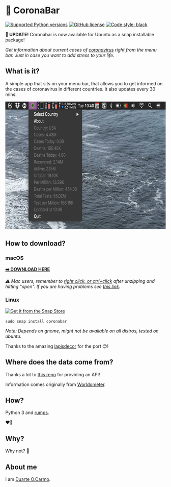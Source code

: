 # 🦠 CoronaBar
[![Supported Python versions](https://img.shields.io/badge/python-3.7-blue)]() [![GitHub license](https://img.shields.io/github/license/duarteocarmo/think-cell.svg)](https://github.com/duarteocarmo/coronabar/blob/master/LICENSE) [![Code style: black](https://img.shields.io/badge/code%20style-black-000000.svg)](https://github.com/python/black) 

**🎊 UPDATE!** Coronabar is now available for Ubuntu as a snap installable package!

*Get information about current cases of [coronavirus](https://en.wikipedia.org/wiki/2019%E2%80%9320_coronavirus_pandemic) right from the menu bar. Just in case you want to add stress to your life.*

## What is it?

A simple app that sits on your menu bar, that allows you to get informed on the cases of coronavirus in different countries. It also updates every 30 mins. 

<p align="center">
  <img height="400" src="images/screenshot.png">
</p>

## How to download?
### macOS
**[➡️ DOWNLOAD HERE](https://github.com/duarteocarmo/coronabar/releases/latest/download/CoronaBar.zip)**

*⚠️ Mac users, remember to [right click, or ctrl+click](https://support.apple.com/en-us/HT207700) after unzipping and hitting "open". If you are having problems see [this link](https://support.apple.com/en-us/HT202491).*

### Linux 

<a alt="Get it from the Snap Store" href="https://snapcraft.io/coronabar"><img alt="Get it from the Snap Store" src="https://snapcraft.io/static/images/badges/en/snap-store-black.svg" width="100"></a>

`sudo snap install coronabar`

*Note: Depends on gnome, might not be available on all distros, tested on ubuntu.*

Thanks to the amazing [lapisdecor](https://github.com/lapisdecor) for the port 😊!

## Where does the data come from? 

Thanks a lot to [this repo](https://github.com/javieraviles/covidAPI) for providing an API!

Information comes originally from [Worldometer](https://www.worldometers.info/coronavirus/). 

## How?
Python 3 and [rumps](https://rumps.readthedocs.io/en/latest/index.html).

❤️🐍

## Why? 

Why not? 🤷


## About me

I am [Duarte O.Carmo](https://duarteocarmo.com).
